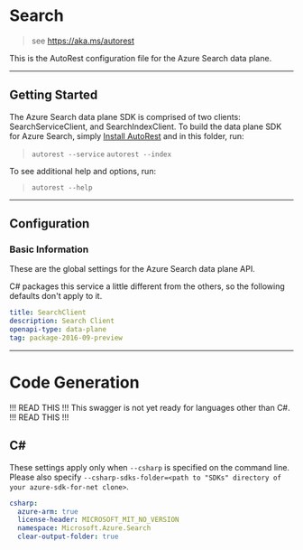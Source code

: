 # Search
    
> see https://aka.ms/autorest

This is the AutoRest configuration file for the Azure Search data plane.



---
## Getting Started 
The Azure Search data plane SDK is comprised of two clients: SearchServiceClient, and SearchIndexClient. To build the data plane SDK for Azure Search, simply [Install AutoRest](https://aka.ms/autorest/install) and in this folder, run:

> `autorest --service`
> `autorest --index`

To see additional help and options, run:

> `autorest --help`
---

## Configuration



### Basic Information 
These are the global settings for the Azure Search data plane API.

C# packages this service a little different from the others, so the following defaults don't apply to it.

``` yaml !$(csharp)
title: SearchClient
description: Search Client
openapi-type: data-plane
tag: package-2016-09-preview
```

---
# Code Generation

!!! READ THIS !!!
This swagger is not yet ready for languages other than C#.
!!! READ THIS !!!

## C# 

These settings apply only when `--csharp` is specified on the command line.
Please also specify `--csharp-sdks-folder=<path to "SDKs" directory of your azure-sdk-for-net clone>`.

``` yaml $(csharp)
csharp:
  azure-arm: true
  license-header: MICROSOFT_MIT_NO_VERSION
  namespace: Microsoft.Azure.Search
  clear-output-folder: true
```
